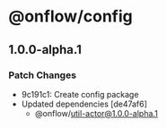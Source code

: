 # @onflow/config

## 1.0.0-alpha.1

### Patch Changes

- 9c191c1: Create config package
- Updated dependencies [de47af6]
  - @onflow/util-actor@1.0.0-alpha.1
